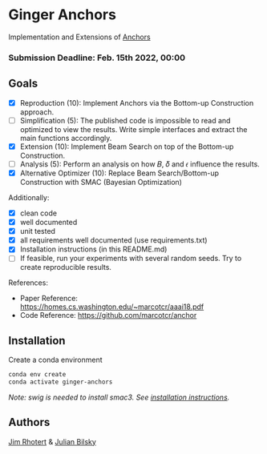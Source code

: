 # Ginger Anchors

Implementation and Extensions of [Anchors](https://homes.cs.washington.edu/~marcotcr/aaai18.pdf)

### Submission Deadline: Feb. 15th 2022, 00:00

## Goals
 * [X] Reproduction (10): Implement Anchors via the Bottom-up Construction approach.
 * [ ] Simplification (5): The published code is impossible to read and optimized to view the results.
  Write simple interfaces and extract the main functions accordingly.
 * [X] Extension (10): Implement Beam Search on top of the Bottom-up Construction.
 * [ ] Analysis (5): Perform an analysis on how 𝐵, 𝛿 and 𝜖 influence the results.
 * [X] Alternative Optimizer (10): Replace Beam Search/Bottom-up Construction with SMAC
(Bayesian Optimization)

Additionally:
* [X] clean code
* [X] well documented
* [X] unit tested
* [X] all requirements well documented (use requirements.txt)
* [X] Installation instructions (in this README.md)
* [ ] If feasible, run your experiments with several random seeds. Try to create reproducible results.

References:
* Paper Reference: https://homes.cs.washington.edu/~marcotcr/aaai18.pdf
* Code Reference: https://github.com/marcotcr/anchor

## Installation

Create a conda environment
  ```bash
  conda env create
  conda activate ginger-anchors
  ```
  *Note: swig is needed to install smac3. See [installation instructions](https://automl.github.io/SMAC3/master/pages/getting_started/installation.html).*


## Authors

[Jim Rhotert](https://github.com/Dschimm) & [Julian Bilsky](https://github.com/julianbil)

